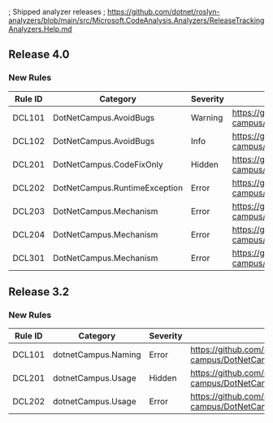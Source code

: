 ﻿; Shipped analyzer releases
; https://github.com/dotnet/roslyn-analyzers/blob/main/src/Microsoft.CodeAnalysis.Analyzers/ReleaseTrackingAnalyzers.Help.md

## Release 4.0

### New Rules
Rule ID | Category | Severity | Notes
--------|----------|----------|-------
DCL101 | DotNetCampus.AvoidBugs | Warning  | <https://github.com/dotnet-campus/DotNetCampus.CommandLine/blob/main/docs/analyzers/DCL101.md>
DCL102 | DotNetCampus.AvoidBugs | Info     | <https://github.com/dotnet-campus/DotNetCampus.CommandLine/blob/main/docs/analyzers/DCL102.md>
DCL201 | DotNetCampus.CodeFixOnly | Hidden   | <https://github.com/dotnet-campus/DotNetCampus.CommandLine/blob/main/docs/analyzers/DCL201.md>
DCL202 | DotNetCampus.RuntimeException | Error    | <https://github.com/dotnet-campus/DotNetCampus.CommandLine/blob/main/docs/analyzers/DCL202.md>
DCL203 | DotNetCampus.Mechanism | Error    | <https://github.com/dotnet-campus/DotNetCampus.CommandLine/blob/main/docs/analyzers/DCL203.md>
DCL204 | DotNetCampus.Mechanism | Error    | <https://github.com/dotnet-campus/DotNetCampus.CommandLine/blob/main/docs/analyzers/DCL204.md>
DCL301 | DotNetCampus.Mechanism | Error | <https://github.com/dotnet-campus/DotNetCampus.CommandLine/blob/main/docs/analyzers/DCL301.md>

## Release 3.2

### New Rules
Rule ID | Category | Severity | Notes
--------|----------|----------|-------
DCL101 | dotnetCampus.Naming | Error | <https://github.com/dotnet-campus/DotNetCampus.CommandLine/blob/3.3.1/docs/analyzers/DCL101.md>
DCL201 | dotnetCampus.Usage | Hidden | <https://github.com/dotnet-campus/DotNetCampus.CommandLine/blob/3.3.1/docs/analyzers/DCL201.md>
DCL202 | dotnetCampus.Usage | Error | <https://github.com/dotnet-campus/DotNetCampus.CommandLine/blob/3.3.1/docs/analyzers/DCL202.md>

